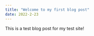 ```yaml
---
title: "Welcome to my first blog post"
date: 2022-2-23
---
```


This is a test blog post for my test site!
